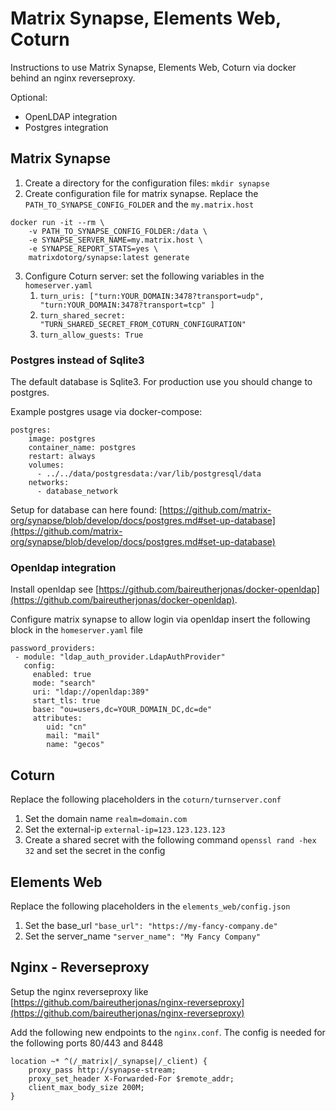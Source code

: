 # Matrix Synapse, Elements Web, Coturn

Instructions to use Matrix Synapse, Elements Web, Coturn via docker behind an nginx reverseproxy.

Optional:

- OpenLDAP integration
- Postgres integration

## Matrix Synapse

1. Create a directory for the configuration files: `mkdir synapse`
2. Create configuration file for matrix synapse. Replace the `PATH_TO_SYNAPSE_CONFIG_FOLDER` and the `my.matrix.host`

```
docker run -it --rm \
    -v PATH_TO_SYNAPSE_CONFIG_FOLDER:/data \
    -e SYNAPSE_SERVER_NAME=my.matrix.host \
    -e SYNAPSE_REPORT_STATS=yes \
    matrixdotorg/synapse:latest generate
```

3. Configure Coturn server: set the following variables in the `homeserver.yaml`
   1. `turn_uris: ["turn:YOUR_DOMAIN:3478?transport=udp", "turn:YOUR_DOMAIN:3478?transport=tcp" ]`
   2. `turn_shared_secret: "TURN_SHARED_SECRET_FROM_COTURN_CONFIGURATION"`
   3. `turn_allow_guests: True`

### Postgres instead of Sqlite3

The default database is Sqlite3. For production use you should change to postgres. 

Example postgres usage via docker-compose:
```
postgres:
    image: postgres
    container_name: postgres
    restart: always
    volumes:
      - ../../data/postgresdata:/var/lib/postgresql/data
    networks: 
      - database_network
```

Setup for database can here found: [https://github.com/matrix-org/synapse/blob/develop/docs/postgres.md#set-up-database](https://github.com/matrix-org/synapse/blob/develop/docs/postgres.md#set-up-database)

### Openldap integration

Install openldap see [https://github.com/baireutherjonas/docker-openldap](https://github.com/baireutherjonas/docker-openldap).

Configure matrix synapse to allow login via openldap insert the following block in the `homeserver.yaml` file

```
password_providers:
 - module: "ldap_auth_provider.LdapAuthProvider"
   config:
     enabled: true
     mode: "search"
     uri: "ldap://openldap:389"
     start_tls: true
     base: "ou=users,dc=YOUR_DOMAIN_DC,dc=de"
     attributes:
        uid: "cn"
        mail: "mail"
        name: "gecos"
```

## Coturn

Replace the following placeholders in the `coturn/turnserver.conf`

1. Set the domain name `realm=domain.com`
2. Set the external-ip `external-ip=123.123.123.123`
3. Create a shared secret with the following command `openssl rand -hex 32` and set the secret in the config

## Elements Web

Replace the following placeholders in the  `elements_web/config.json`

1. Set the base_url `"base_url": "https://my-fancy-company.de"`
2. Set the server_name `"server_name": "My Fancy Company"`

## Nginx - Reverseproxy

Setup the nginx reverseproxy like [https://github.com/baireutherjonas/nginx-reverseproxy](https://github.com/baireutherjonas/nginx-reverseproxy)

Add the following new endpoints to the `nginx.conf`. The config is needed for the following ports 80/443 and 8448

```
location ~* ^(/_matrix|/_synapse|/_client) {
    proxy_pass http://synapse-stream;
    proxy_set_header X-Forwarded-For $remote_addr;
    client_max_body_size 200M;
}
```
